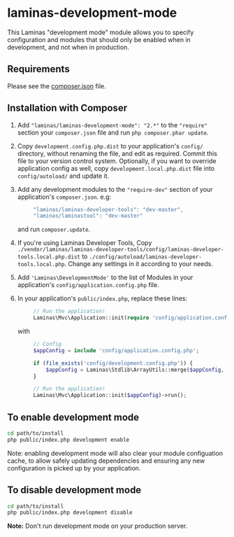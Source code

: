 laminas-development-mode
===================

This Laminas "development mode" module allows you to specify configuration and
modules that should only be enabled when in development, and not when in
production.

Requirements
------------
  
Please see the [composer.json](composer.json) file.

Installation with Composer
--------------------------

1. Add `"laminas/laminas-development-mode": "2.*"` to the `"require"` section your
   `composer.json` file and run `php composer.phar update`.
1. Copy `development.config.php.dist` to your application's `config/` directory,
   without renaming the file, and edit as required. Commit this file to your
   version control system. Optionally, if you want to override application config
   as well, copy `development.local.php.dist` file into `config/autoload/` and
   update it.
1. Add any development modules to the `"require-dev"` section of your
   application's `composer.json`. e.g:
   
   ```javascript
        "laminas/laminas-developer-tools": "dev-master",
        "laminas/laminastool": "dev-master"
   ```
        
   and run `composer.update`.
1. If you're using Laminas Developer Tools, Copy
   `./vendor/laminas/laminas-developer-tools/config/laminas-developer-tools.local.php.dist`
   to `./config/autoload/laminas-developer-tools.local.php`. Change any settings in
   it according to your needs.
1. Add `'Laminas\DevelopmentMode'` to the list of Modules in your
   application's `config/application.config.php` file.
1. In your application's `public/index.php`, replace these lines:

   ```php
        // Run the application!
        Laminas\Mvc\Application::init(require 'config/application.config.php')->run();
   ```

   with

   ```php
        // Config
        $appConfig = include 'config/application.config.php';

        if (file_exists('config/development.config.php')) {
            $appConfig = Laminas\Stdlib\ArrayUtils::merge($appConfig, include 'config/development.config.php');
        }

        // Run the application!
        Laminas\Mvc\Application::init($appConfig)->run();
   ```


To enable development mode
--------------------------

```sh
cd path/to/install
php public/index.php development enable
```

Note: enabling development mode will also clear your module configuation cache,
to allow safely updating dependencies and ensuring any new configuration is
picked up by your application.

To disable development mode
---------------------------

```sh
cd path/to/install
php public/index.php development disable
```

**Note:** Don't run development mode on your production server.
